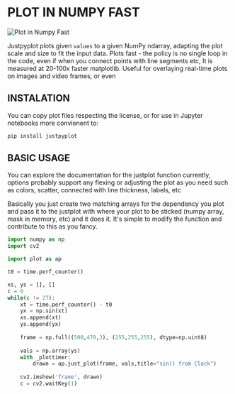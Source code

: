 # PLOT IN NUMPY FAST
![Plot in Numpy Fast](https://giphy.com/embed/Golhlo06fa2Q5EM0o5)

Justpyplot plots given `values` to a given NumPy ndarray, adapting
the plot scale and size to fit the input data.
Plots fast - the policy is no single loop in the code,
even if when you connect points with line segments etc,
It is measured at 20-100x faster matplotlib.
Useful for overlaying real-time plots on images and video frames, or
even 

## INSTALATION

You can copy plot files respecting the license, or for use in Jupyter notebooks more convienent to:
```bash    
pip install justpyplot
```
## BASIC USAGE

You can explore the documentation for the justplot function currently, options probably support any 
flexing or adjusting the plot as you need such as colors, scatter, connected with line thickness, labels, etc

Basically you just create two matching arrays for the dependency you plot and pass it to the justplot with where your plot to be sticked (numpy array, mask in memory, etc) and it does it.
It's simple to modify the function and contribute to this as you fancy.
```python
import numpy as np 
import cv2

import plot as ap

t0 = time.perf_counter()

xs, ys = [], []
c = 0
while(c != 27):
    xt = time.perf_counter() - t0
    yx = np.sin(xt)
    xs.append(xt)
    ys.append(yx)
    
    frame = np.full((500,470,3), (255,255,255), dtype=np.uint8)
    
    vals = np.array(ys)
    with _plottimer:
        drawn = ap.just_plot(frame, vals,title="sin() from Clock")
    
    cv2.imshow('frame', drawn)
    c = cv2.waitKey(1)
```
